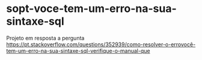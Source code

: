 # sopt-voce-tem-um-erro-na-sua-sintaxe-sql

Projeto em resposta a pergunta https://pt.stackoverflow.com/questions/352939/como-resolver-o-errovocê-tem-um-erro-na-sua-sintaxe-sql-verifique-o-manual-que
